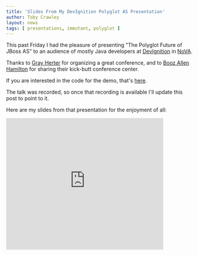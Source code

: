 ```yaml
---
title: 'Slides From My DevIgnition Polyglot AS Presentation'
author: Toby Crawley
layout: news
tags: [ presentations, immutant, polyglot ]
---
```


This past Friday I had the pleasure of presenting "The Polyglot Future of JBoss AS" to an audience of 
mostly Java developers at [DevIgnition](http://devignition.com/)
in [NoVA](http://en.wikipedia.org/wiki/Northern_Virginia).

Thanks to [Gray Herter](http://www.linkedin.com/pub/gray-herter/a/60a/111) for organizing a
great conference, and to [Booz Allen Hamilton](http://www.boozallen.com/) for sharing their
kick-butt conference center.

If you are interested in the code for the demo, that's [here](https://github.com/tobias/dev-ignition-demo).

The talk was recorded, so once that recording is available I'll update this post to point to it.

Here are my slides from that presentation for the enjoyment of all:

<div style="width:425px" id="__ss_10468066"><iframe src="http://www.slideshare.net/slideshow/embed_code/10468066" width="425" height="355" frameborder="0" marginwidth="0" marginheight="0" scrolling="no"></iframe></div>

